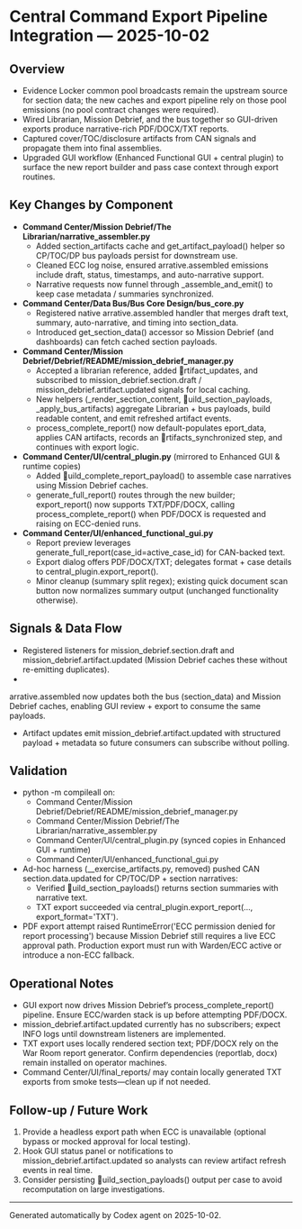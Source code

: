 ﻿# Central Command Export Pipeline Integration — 2025-10-02

## Overview
- Evidence Locker common pool broadcasts remain the upstream source for section data; the new caches and export pipeline rely on those pool emissions (no pool contract changes were required).
- Wired Librarian, Mission Debrief, and the bus together so GUI-driven exports produce narrative-rich PDF/DOCX/TXT reports.
- Captured cover/TOC/disclosure artifacts from CAN signals and propagate them into final assemblies.
- Upgraded GUI workflow (Enhanced Functional GUI + central plugin) to surface the new report builder and pass case context through export routines.

## Key Changes by Component
- **Command Center/Mission Debrief/The Librarian/narrative_assembler.py**
  - Added section_artifacts cache and get_artifact_payload() helper so CP/TOC/DP bus payloads persist for downstream use.
  - Cleaned ECC log noise, ensured 
arrative.assembled emissions include draft, status, timestamps, and auto-narrative support.
  - Narrative requests now funnel through _assemble_and_emit() to keep case metadata / summaries synchronized.
- **Command Center/Data Bus/Bus Core Design/bus_core.py**
  - Registered native 
arrative.assembled handler that merges draft text, summary, auto-narrative, and timing into section_data.
  - Introduced get_section_data() accessor so Mission Debrief (and dashboards) can fetch cached section payloads.
- **Command Center/Mission Debrief/Debrief/README/mission_debrief_manager.py**
  - Accepted a librarian reference, added rtifact_updates, and subscribed to mission_debrief.section.draft / mission_debrief.artifact.updated signals for local caching.
  - New helpers (_render_section_content, uild_section_payloads, _apply_bus_artifacts) aggregate Librarian + bus payloads, build readable content, and emit refreshed artifact events.
  - process_complete_report() now default-populates 
eport_data, applies CAN artifacts, records an rtifacts_synchronized step, and continues with export logic.
- **Command Center/UI/central_plugin.py** (mirrored to Enhanced GUI & runtime copies)
  - Added uild_complete_report_payload() to assemble case narratives using Mission Debrief caches.
  - generate_full_report() routes through the new builder; export_report() now supports TXT/PDF/DOCX, calling process_complete_report() when PDF/DOCX is requested and raising on ECC-denied runs.
- **Command Center/UI/enhanced_functional_gui.py**
  - Report preview leverages generate_full_report(case_id=active_case_id) for CAN-backed text.
  - Export dialog offers PDF/DOCX/TXT; delegates format + case details to central_plugin.export_report().
  - Minor cleanup (summary split regex); existing quick document scan button now normalizes summary output (unchanged functionality otherwise).

## Signals & Data Flow
- Registered listeners for mission_debrief.section.draft and mission_debrief.artifact.updated (Mission Debrief caches these without re-emitting duplicates).
- 
arrative.assembled now updates both the bus (section_data) and Mission Debrief caches, enabling GUI review + export to consume the same payloads.
- Artifact updates emit mission_debrief.artifact.updated with structured payload + metadata so future consumers can subscribe without polling.

## Validation
- python -m compileall on:
  - Command Center/Mission Debrief/Debrief/README/mission_debrief_manager.py
  - Command Center/Mission Debrief/The Librarian/narrative_assembler.py
  - Command Center/UI/central_plugin.py (synced copies in Enhanced GUI + runtime)
  - Command Center/UI/enhanced_functional_gui.py
- Ad-hoc harness (__exercise_artifacts.py, removed) pushed CAN section.data.updated for CP/TOC/DP + section narratives:
  - Verified uild_section_payloads() returns section summaries with narrative text.
  - TXT export succeeded via central_plugin.export_report(..., export_format='TXT').
- PDF export attempt raised RuntimeError('ECC permission denied for report processing') because Mission Debrief still requires a live ECC approval path. Production export must run with Warden/ECC active or introduce a non-ECC fallback.

## Operational Notes
- GUI export now drives Mission Debrief’s process_complete_report() pipeline. Ensure ECC/warden stack is up before attempting PDF/DOCX.
- mission_debrief.artifact.updated currently has no subscribers; expect INFO logs until downstream listeners are implemented.
- TXT export uses locally rendered section text; PDF/DOCX rely on the War Room report generator. Confirm dependencies (reportlab, docx) remain installed on operator machines.
- Command Center/UI/final_reports/ may contain locally generated TXT exports from smoke tests—clean up if not needed.

## Follow-up / Future Work
1. Provide a headless export path when ECC is unavailable (optional bypass or mocked approval for local testing).
2. Hook GUI status panel or notifications to mission_debrief.artifact.updated so analysts can review artifact refresh events in real time.
3. Consider persisting uild_section_payloads() output per case to avoid recomputation on large investigations.

---
Generated automatically by Codex agent on 2025-10-02.
